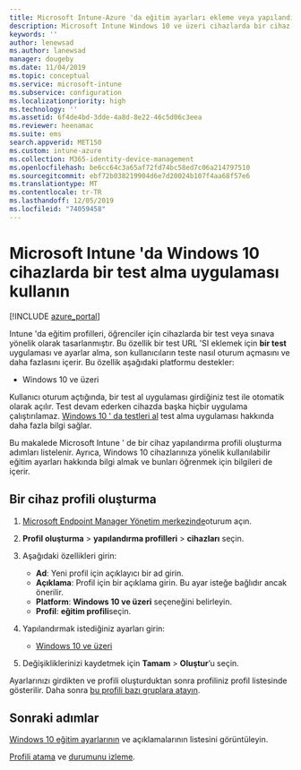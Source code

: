 ```yaml
---
title: Microsoft Intune-Azure 'da eğitim ayarları ekleme veya yapılandırma | Microsoft Docs
description: Microsoft Intune Windows 10 ve üzeri cihazlarda bir cihaz yapılandırma profilinde bir test yap uygulamasını kullanın. Eğitim ayarlarını kullanarak bir yapılandırma profili oluşturun ve bir test uygulaması URL 'SI girin, kullanıcıların oturum açma biçimini seçin, test sırasında ekranı izleyin ve test sırasında metin önerilerine izin verin veya bu önerileri önleyin.
keywords: ''
author: lenewsad
ms.author: lanewsad
manager: dougeby
ms.date: 11/04/2019
ms.topic: conceptual
ms.service: microsoft-intune
ms.subservice: configuration
ms.localizationpriority: high
ms.technology: ''
ms.assetid: 6f4de4bd-3dde-4a8d-8e22-46c5d06c3eea
ms.reviewer: heenamac
ms.suite: ems
search.appverid: MET150
ms.custom: intune-azure
ms.collection: M365-identity-device-management
ms.openlocfilehash: be6cc64c3a65af72fd74bc58ed7c06a214797510
ms.sourcegitcommit: ebf72b038219904d6e7d20024b107f4aa68f57e6
ms.translationtype: MT
ms.contentlocale: tr-TR
ms.lasthandoff: 12/05/2019
ms.locfileid: "74059458"
---
```

# <a name="use-the-take-a-test-app-on-windows-10-devices-in-microsoft-intune"></a>Microsoft Intune 'da Windows 10 cihazlarda bir test alma uygulaması kullanın

[!INCLUDE [azure_portal](../includes/azure_portal.md)]

Intune 'da eğitim profilleri, öğrenciler için cihazlarda bir test veya sınava yönelik olarak tasarlanmıştır. Bu özellik bir test URL 'SI eklemek için **bir test** uygulaması ve ayarlar alma, son kullanıcıların teste nasıl oturum açmasını ve daha fazlasını içerir. Bu özellik aşağıdaki platformu destekler:

- Windows 10 ve üzeri

Kullanıcı oturum açtığında, bir test al uygulaması girdiğiniz test ile otomatik olarak açılır. Test devam ederken cihazda başka hiçbir uygulama çalıştırılamaz. [Windows 10 ' da testleri al](https://docs.microsoft.com/education/windows/take-tests-in-windows-10) test alma uygulaması hakkında daha fazla bilgi sağlar.

Bu makalede Microsoft Intune ' de bir cihaz yapılandırma profili oluşturma adımları listelenir. Ayrıca, Windows 10 cihazlarınıza yönelik kullanılabilir eğitim ayarları hakkında bilgi almak ve bunları öğrenmek için bilgileri de içerir.

## <a name="create-a-device-profile"></a>Bir cihaz profili oluşturma

1. [Microsoft Endpoint Manager Yönetim merkezinde](https://go.microsoft.com/fwlink/?linkid=2109431)oturum açın.
2. **Profil oluşturma** > **yapılandırma profilleri** > **cihazları** seçin.
3. Aşağıdaki özellikleri girin:

    - **Ad**: Yeni profil için açıklayıcı bir ad girin.
    - **Açıklama**: Profil için bir açıklama girin. Bu ayar isteğe bağlıdır ancak önerilir.
    - **Platform**: **Windows 10 ve üzeri** seçeneğini belirleyin.
    - **Profil**: **eğitim profili**seçin.

4. Yapılandırmak istediğiniz ayarları girin:

    - [Windows 10 ve üzeri](education-settings-windows.md)

5. Değişikliklerinizi kaydetmek için **Tamam** > **Oluştur**’u seçin.

Ayarlarınızı girdikten ve profili oluşturduktan sonra profiliniz profil listesinde gösterilir. Daha sonra [bu profili bazı gruplara atayın](device-profile-assign.md).

## <a name="next-steps"></a>Sonraki adımlar

[Windows 10 eğitim ayarlarının](education-settings-windows.md) ve açıklamalarının listesini görüntüleyin.

[Profili atama](device-profile-assign.md) ve [durumunu izleme](device-profile-monitor.md).
